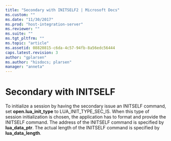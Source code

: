 ```yaml
---
title: "Secondary with INITSELF2 | Microsoft Docs"
ms.custom: ""
ms.date: "11/30/2017"
ms.prod: "host-integration-server"
ms.reviewer: ""
ms.suite: ""
ms.tgt_pltfrm: ""
ms.topic: "article"
ms.assetid: 08820815-c6da-4c57-94fb-8a56edc56444
caps.latest.revision: 3
author: "gplarsen"
ms.author: "hisdocs; plarsen"
manager: "anneta"
---
```

# Secondary with INITSELF
To initialize a session by having the secondary issue an INITSELF command, set **open.lua_init_type** to LUA_INIT_TYPE_SEC_IS. When this type of session initialization is chosen, the application has to format and provide the INITSELF command. The address of the INITSELF command is specified by **lua_data_ptr**. The actual length of the INITSELF command is specified by **lua_data_length**.
